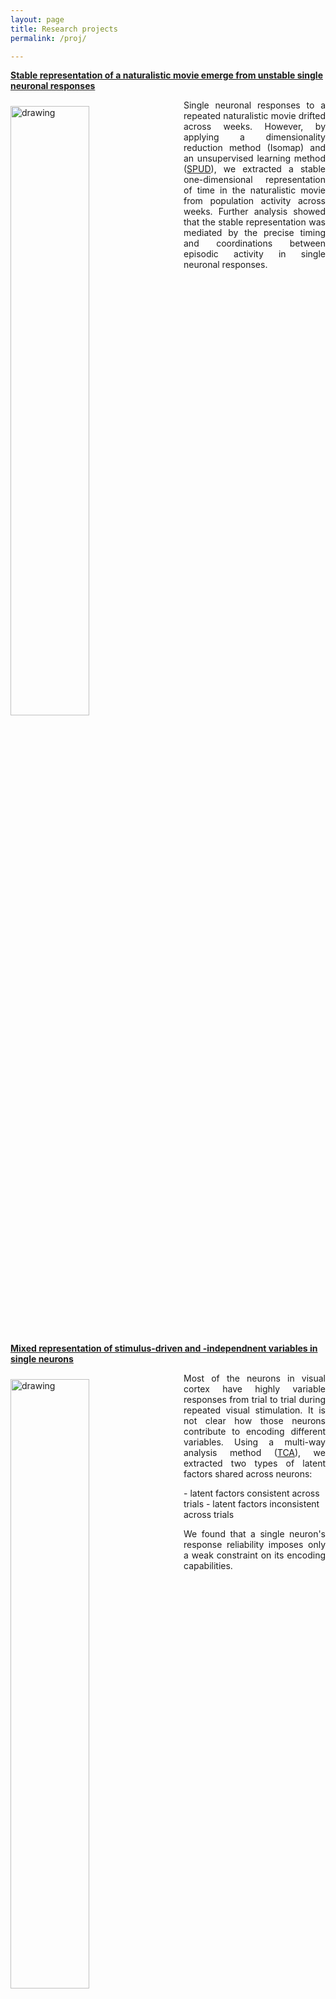 ```yaml
---
layout: page
title: Research projects
permalink: /proj/

---
```


[**Stable representation of a naturalistic movie emerge from unstable single neuronal responses**](https://abstracts.g-node.org/conference/BC20/abstracts#/uuid/feecff01-04aa-4940-ae10-d64ab5929370)


<img src="/assets/images/proj2.png" alt="drawing" style="float:left;width:50%; padding: 10px 25px 15px 0px;">
<p align = "justify">
Single neuronal responses to a repeated naturalistic movie drifted across weeks. However, by applying a dimensionality reduction method (Isomap) and an unsupervised 
learning method (<a href="https://fietelab.mit.edu/code/">SPUD</a>), we extracted a stable one-dimensional representation of time in the naturalistic movie from population activity across weeks. 
Further analysis showed that the stable representation was mediated by the precise timing and coordinations between episodic activity in single neuronal responses.
</p>

<div style="clear: both;"></div>

[**Mixed representation of stimulus-driven and -independnent variables in single neurons**](https://journals.physiology.org/doi/abs/10.1152/jn.00431.2020?casa_token=MO5OvecahU8AAAAA:mya07nSYZ6fJgq26bY6leUwm8Dn7GTopzJqMgQmUL1_aZSQjF2nwbfDcRf0EBSWYxX26pHe6nE0)


<img src="/assets/images/proj1.png" alt="drawing" style="float:left;width:50%; padding: 10px 25px 15px 0px;">
<p align = "justify">
Most of the neurons in visual cortex have highly variable responses from trial to trial during repeated visual stimulation. It is not clear 
how those neurons contribute to encoding different variables. Using a multi-way analysis method (<a href="https://github.com/ahwillia/tensortools">TCA</a>), we extracted two types of latent factors shared across neurons: 
</p>
- latent factors consistent across trials
- latent factors inconsistent across trials
<p align = "justify">
We found that a single neuron's response reliability imposes only a weak constraint on its encoding capabilities. 
</p>

